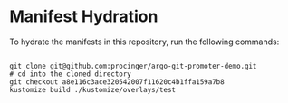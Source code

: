
# Manifest Hydration

To hydrate the manifests in this repository, run the following commands:

```shell

git clone git@github.com:procinger/argo-git-promoter-demo.git
# cd into the cloned directory
git checkout a8e116c3ace320542007f11620c4b1ffa159a7b8
kustomize build ./kustomize/overlays/test
```